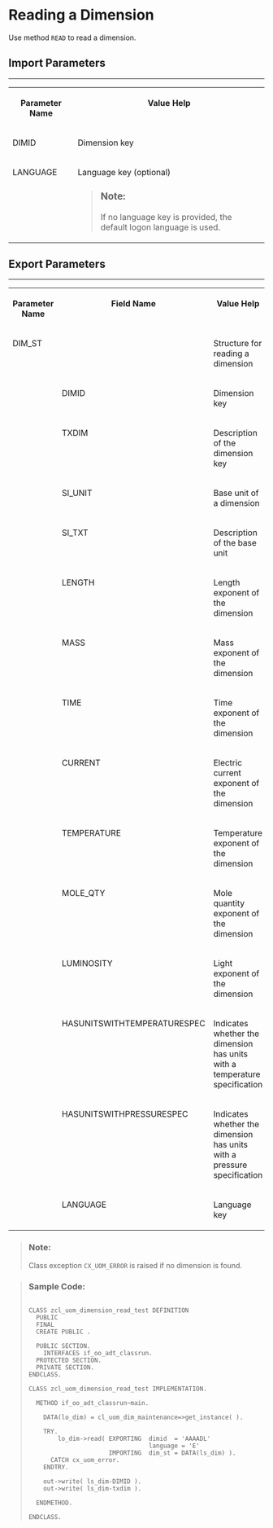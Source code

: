 <!-- loiob69324cf22bf44e6ae4439b1d25476ae -->

# Reading a Dimension

Use method `READ` to read a dimension.



<a name="loiob69324cf22bf44e6ae4439b1d25476ae__section_u5d_g4v_plb"/>

## Import Parameters

****


<table>
<tr>
<th valign="top">

Parameter Name

</th>
<th valign="top">

Value Help

</th>
</tr>
<tr>
<td valign="top">

DIMID

</td>
<td valign="top">

Dimension key

</td>
</tr>
<tr>
<td valign="top">

LANGUAGE

</td>
<td valign="top">

Language key \(optional\)

> ### Note:  
> If no language key is provided, the default logon language is used.



</td>
</tr>
</table>



<a name="loiob69324cf22bf44e6ae4439b1d25476ae__section_hyl_cdv_plb"/>

## Export Parameters

****


<table>
<tr>
<th valign="top">

Parameter Name

</th>
<th valign="top">

Field Name

</th>
<th valign="top">

Value Help

</th>
</tr>
<tr>
<td valign="top">

DIM\_ST

</td>
<td valign="top">

 

</td>
<td valign="top">

Structure for reading a dimension

</td>
</tr>
<tr>
<td valign="top">

 

</td>
<td valign="top">

DIMID

</td>
<td valign="top">

Dimension key

</td>
</tr>
<tr>
<td valign="top">

 

</td>
<td valign="top">

TXDIM

</td>
<td valign="top">

Description of the dimension key

</td>
</tr>
<tr>
<td valign="top">

 

</td>
<td valign="top">

SI\_UNIT

</td>
<td valign="top">

Base unit of a dimension

</td>
</tr>
<tr>
<td valign="top">

 

</td>
<td valign="top">

SI\_TXT

</td>
<td valign="top">

Description of the base unit

</td>
</tr>
<tr>
<td valign="top">

 

</td>
<td valign="top">

LENGTH

</td>
<td valign="top">

Length exponent of the dimension

</td>
</tr>
<tr>
<td valign="top">

 

</td>
<td valign="top">

MASS

</td>
<td valign="top">

Mass exponent of the dimension

</td>
</tr>
<tr>
<td valign="top">

 

</td>
<td valign="top">

TIME

</td>
<td valign="top">

Time exponent of the dimension

</td>
</tr>
<tr>
<td valign="top">

 

</td>
<td valign="top">

CURRENT

</td>
<td valign="top">

Electric current exponent of the dimension

</td>
</tr>
<tr>
<td valign="top">

 

</td>
<td valign="top">

TEMPERATURE

</td>
<td valign="top">

Temperature exponent of the dimension

</td>
</tr>
<tr>
<td valign="top">

 

</td>
<td valign="top">

MOLE\_QTY

</td>
<td valign="top">

Mole quantity exponent of the dimension

</td>
</tr>
<tr>
<td valign="top">

 

</td>
<td valign="top">

LUMINOSITY

</td>
<td valign="top">

Light exponent of the dimension

</td>
</tr>
<tr>
<td valign="top">

 

</td>
<td valign="top">

HASUNITSWITHTEMPERATURESPEC

</td>
<td valign="top">

Indicates whether the dimension has units with a temperature specification

</td>
</tr>
<tr>
<td valign="top">

 

</td>
<td valign="top">

HASUNITSWITHPRESSURESPEC

</td>
<td valign="top">

Indicates whether the dimension has units with a pressure specification

</td>
</tr>
<tr>
<td valign="top">

 

</td>
<td valign="top">

LANGUAGE

</td>
<td valign="top">

Language key

</td>
</tr>
</table>

> ### Note:  
> Class exception `CX_UOM_ERROR` is raised if no dimension is found.

> ### Sample Code:  
> ```abap
> 
> CLASS zcl_uom_dimension_read_test DEFINITION 
>   PUBLIC 
>   FINAL 
>   CREATE PUBLIC . 
>  
>   PUBLIC SECTION. 
>     INTERFACES if_oo_adt_classrun. 
>   PROTECTED SECTION. 
>   PRIVATE SECTION. 
> ENDCLASS. 
>  
> CLASS zcl_uom_dimension_read_test IMPLEMENTATION. 
>  
>   METHOD if_oo_adt_classrun~main. 
>  
>     DATA(lo_dim) = cl_uom_dim_maintenance=>get_instance( ).
>  
>     TRY. 
>         lo_dim->read( EXPORTING  dimid  = 'AAAADL'
>                                  language = 'E'   
>                       IMPORTING  dim_st = DATA(ls_dim) ). 
>       CATCH cx_uom_error. 
>     ENDTRY. 
>  
>     out->write( ls_dim-DIMID ). 
>     out->write( ls_dim-txdim ). 
>  
>   ENDMETHOD. 
>  
> ENDCLASS.
> ```

